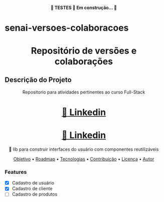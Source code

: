 <h4 align="center"> 
	🚧  TESTES 🚀 Em construção...  🚧
</h4>

# senai-versoes-colaboracoes
<h1 align="center">Repositório de versões e colaborações</h1>

## Descrição do Projeto
<p align="center">Repositorio para atividades pertinentes ao curso Full-Stack</p>

<h1 align="center">
    <a href="https://br.linkedin.com/in/brenerpittner">🔗 Linkedin</a>
</h1>
<h1 align="center">
<a href=https://sites.google.com/view/pittner>🔗 Linkedin</a>
</h1>

<p align="center">🚀 lib para construir interfaces do usuário com componentes reutilizáveis</p>


<p align="center">
 <a href="#objetivo">Objetivo</a> •
 <a href="#roadmap">Roadmap</a> • 
 <a href="#tecnologias">Tecnologias</a> • 
 <a href="#contribuicao">Contribuição</a> • 
 <a href="#licenc-a">Licença</a> • 
 <a href="#autor">Autor</a>
</p>

### Features
- [x] Cadastro de usuário
- [x] Cadastro de cliente
- [ ] Cadastro de produtos